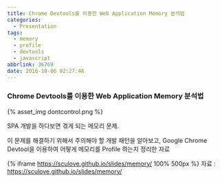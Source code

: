 ```yaml
---
title: Chrome Devtools를 이용한 Web Application Memory 분석법
categories:
  - Presentation
tags:
  - memory
  - profile
  - devtools
  - javascript
abbrlink: 36769
date: 2016-10-06 02:27:48
---
```


### Chrome Devtools를 이용한 Web Application Memory 분석법

{% asset_img dontcontrol.png %}

SPA 개발을 하다보면 겪게 되는 메모리 문제.

이 문제를 해결하기 위해서 주의해야 할 개발 패턴을 알아보고,
Google Chrome Devtool을 이용하여 어떻게 메모리를 Profile 하는지 정리한 자료

{% iframe https://sculove.github.io/slides/memory/ 100% 500px %}
자료 : https://sculove.github.io/slides/memory/

